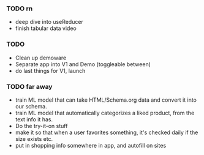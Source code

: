 ### TODO rn

- deep dive into useReducer
- finish tabular data video

### TODO

- Clean up demoware
- Separate app into V1 and Demo (toggleable between)
- do last things for V1, launch

### TODO far away

- train ML model that can take HTML/Schema.org data and convert it into our schema.
- train ML model that automatically categorizes a liked product, from the text info it has.
- Do the try-it-on stuff
- make it so that when a user favorites something, it's checked daily if the size exists etc.
- put in shopping info somewhere in app, and autofill on sites
